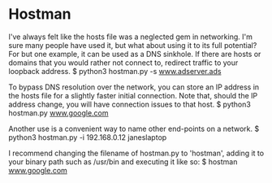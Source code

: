 # Hostman
I've always felt like the hosts file was a neglected gem in networking. I'm sure many people have used it, but what about using it to its full potential? For but one example, it can be used as a DNS sinkhole. If there are hosts or domains that you would rather not connect to, redirect traffic to your loopback address.
    $ python3 hostman.py -s www.adserver.ads

To bypass DNS resolution over the network, you can store an IP address in the hosts file for a slightly faster initial connection. Note that, should the IP address change, you will have connection issues to that host.
     $ python3 hostman.py www.google.com

Another use is a convenient way to name other end-points on a network.
     $ python3 hostman.py -i 192.168.0.12 janeslaptop
     
I recommend changing the filename of hostman.py to 'hostman', adding it to your binary path such as /usr/bin and executing it like so:
    $ hostman www.google.com
